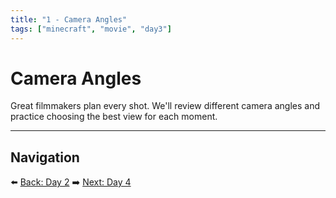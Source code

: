 ```yaml
---
title: "1 - Camera Angles"
tags: ["minecraft", "movie", "day3"]
---
```

# Camera Angles

Great filmmakers plan every shot. We'll review different camera angles and practice choosing the best view for each moment.

---

## Navigation

⬅️ [Back: Day 2](/minecraft_movie_course/Day-2/00_story_writing)
➡️ [Next: Day 4](/minecraft_movie_course/Day-4/00_storyboards)
